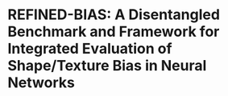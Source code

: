 # REFINED-BIAS: A Disentangled Benchmark and Framework for Integrated Evaluation of Shape/Texture Bias in Neural Networks

